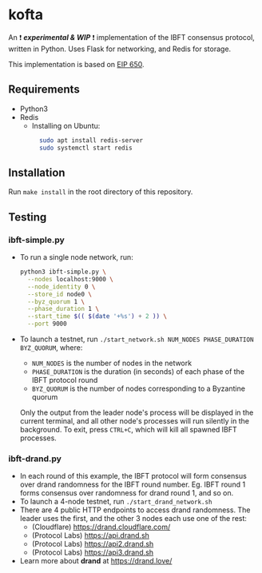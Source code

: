 # kofta

An :heavy_exclamation_mark: ***experimental & WIP*** :heavy_exclamation_mark: implementation of the IBFT consensus protocol, written in Python. Uses Flask for networking, and Redis for storage.

This implementation is based on [EIP 650](https://github.com/ethereum/EIPs/issues/650).

## Requirements
- Python3
- Redis
  - Installing on Ubuntu:
    ```bash
      sudo apt install redis-server
      sudo systemctl start redis
    ```

## Installation
Run `make install` in the root directory of this repository.

## Testing
### ibft-simple.py
- To run a single node network, run:
  ```bash
  python3 ibft-simple.py \
    --nodes localhost:9000 \
    --node_identity 0 \
    --store_id node0 \
    --byz_quorum 1 \
    --phase_duration 1 \
    --start_time $(( $(date '+%s') + 2 )) \
    --port 9000
  ```

- To launch a testnet, run `./start_network.sh NUM_NODES PHASE_DURATION BYZ_QUORUM`, where:
  - `NUM_NODES` is the number of nodes in the network
  - `PHASE_DURATION` is the duration (in seconds) of each phase of the IBFT protocol round
  - `BYZ_QUORUM` is the number of nodes corresponding to a Byzantine quorum

  Only the output from the leader node's process will be displayed in the current terminal, and all other node's processes will run silently in the background. To exit, press `CTRL+C`, which will kill all spawned IBFT processes.

### ibft-drand.py
- In each round of this example, the IBFT protocol will form consensus over drand randomness for the IBFT round number. Eg. IBFT round 1 forms consensus over randomness for drand round 1, and so on.
- To launch a 4-node testnet, run `./start_drand_network.sh`
- There are 4 public HTTP endpoints to access drand randomness. The leader uses the first, and the other 3 nodes each use one of the rest:
  - (Cloudflare) https://drand.cloudflare.com/
  - (Protocol Labs) https://api.drand.sh
  - (Protocol Labs) https://api2.drand.sh
  - (Protocol Labs) https://api3.drand.sh
- Learn more about **drand** at https://drand.love/
